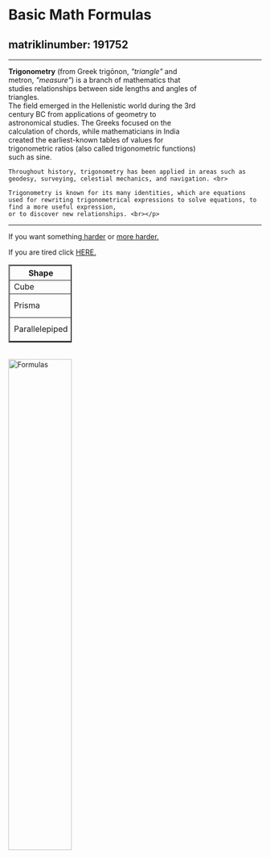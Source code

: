 <html>
<meta charset = "utf-8">
<head>
</head>
<body>
<h1>Basic Math Formulas</h1>
<h2>matriklinumber: 191752</h2>
<hr>
<p style="width:75%"><b>Trigonometry</b> (from Greek trigōnon, <i>"triangle"</i> and metron, <i>"measure"</i>) is a branch of mathematics that studies relationships between side lengths and angles of triangles. <br>
    The field emerged in the Hellenistic world during the 3rd century BC from applications of geometry to astronomical studies. The Greeks focused on the calculation of 
    chords, while mathematicians in India created the earliest-known tables of values for trigonometric ratios (also called trigonometric functions) such as sine.

    Throughout history, trigonometry has been applied in areas such as geodesy, surveying, celestial mechanics, and navigation. <br>
    
    Trigonometry is known for its many identities, which are equations used for rewriting trigonometrical expressions to solve equations, to find a more useful expression, 
    or to discover new relationships. <br></p>
<hr>
<p>
If you want something<a href="http://www.diskmat.ee/"> harder</a> or <a href=" http://www.ttu.ee"> more harder.</a> 
</p>

<p>
If you are tired click  <a href="https://www.youtube.com/watch?v=DXUAyRRkI6k"> HERE.</a>
</p>

<table style="width:25%" border="2">
        <tr>
            <th>Shape</th>
            <th>Area</th>
            <th>Volume</th>
        </tr>
        <tr>
            <td>Cube</td>
            <td>S = 6a^2</td>
            <td>V = a^3</td>
        </tr>
        <tr>
            <td>Prisma</td>
            <td>S = S(side) + 2S(base)</td>
            <td>V = Sh</td>
        </tr>
        <tr>
            <td>Parallelepiped</td>
            <td>S = 2(ab+ac+bc)</td>
            <td>V = a · b · h</td>
        </tr>
        </table> 
<br>
<img src="http://shpargalkaege.ru/wp-content/uploads/2015/05/OGE-1.jpg" alt="Formulas" style="width:50%">

</body>

</html>
